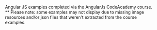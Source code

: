 Angular JS examples completed via the AngularJs CodeAcademy course.   
** Please note: some examples may not display due to missing image resources and/or json files that weren't extracted from the course examples.
